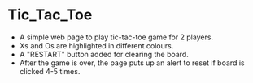 # Tic_Tac_Toe
- A simple web page to play tic-tac-toe game for 2 players.
- Xs and Os are highlighted in different colours.
- A "RESTART" button added for clearing the board.
- After the game is over, the page puts up an alert to reset if board is clicked 4-5 times.
